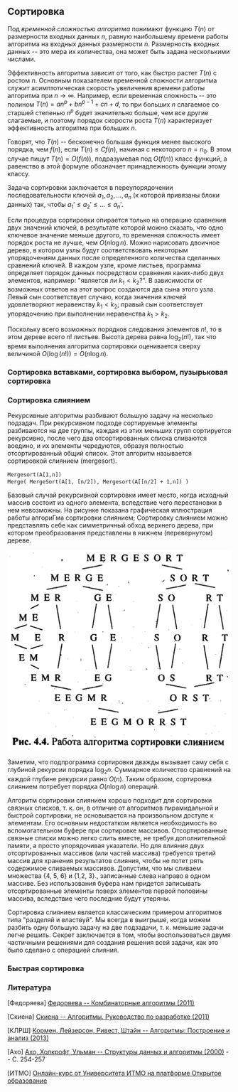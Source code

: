 ## Сортировка

Под *временной сложностью алгоритма* понимают функцию $T(n)$ от размерности входных данных $n$, равную наибольшему времени работы алгоритма на входных данных размерности $n$.
Размерность входных данных -- это мера их количества, она может быть задана несколькими числами.

Эффективность алгоритма зависит от того, как быстро растет $T(n)$ с ростом $n$. Основным показателем временной сложности алгоритма служит асимптотическая скорость увеличения времени работы алгоритма при $n \to \infty$. Например, если временная сложность -- это полином $T(n) = an^p + bn^{p-1} + cn + d$, то при больших $n$ слагаемое со старшей степенью $n^p$ будет значительно больше, чем все другие слагаемые, и поэтому порядок скорости роста $T(n)$ характеризует эффективность алгоритма при больших $n$.

Говорят, что $T(n)$ -- бесконечно большая функция менее высокого порядка, чем $f(n)$, если $T(n) \leq Cf(n)$, начиная с некоторого $n = n_0$. В этом случае пишут $T(n) = O(f(n))$, подразумевая под $O(f(n))$ класс функций, а равенство в этой формуле обозначает принадлежность функции этому классу.

Задача сортировки заключается в переупорядочении последовательности ключей $a_1, a_2, \ldots, a_n$ (к которой привязаны блоки данных)
так, чтобы $a_1' \leq a_2' \leq \ldots \leq a_n'$.

Если процедура сортировки опирается только на операцию сравнения двух значений ключей, в результате которой можно сказать, что одно ключевое
значение меньше другого, то временная сложность имеет порядок роста не лучше, чем $O(n\log n)$.
Можно нарисовать двоичное дерево, в котором узлы будут соответствовать некоторым упорядочениям данных после определенного количества
сделанных сравнений ключей. 
В каждом узле, кроме листьев, программа определяет порядок данных посредством сравнения каких-либо двух элементов, например:
"является ли $k_1 < k_2$?". В зависимости от возможных ответов на этот вопрос создаются два сына этого узла. Левый сын соответствует
случаю, когда значения ключей удовлетворяют неравенству $k_1 < k_2$; правый сын соответствует упорядочению при выполнении неравенства $k_1 > k_2$.

Поскольку всего возможных порядков следования элементов $n!$, то в этом дереве всего $n!$ листьев. Высота дерева равна $\log_2(n!)$, так что
время выполнения алгоритма сортировки оценивается сверху величиной $O(\log(n!)) = O(n\log n)$.

### Сортировка вставками, сортировка выбором, пузырьковая сортировка

### Сортировка слиянием

Рекурсивные алгоритмы разбивают большую задачу на несколько подзадач. При 
рекурсивном подходе сортируемые элементы разбиваются на две группы, каждая из этих 
меньших групп сортируется рекурсивно, после чего два отсортированных списка 
сливаются воедино, и их элементы чередуются, образуя полностью отсортированный 
общий список. Этот алгоритм называется сортировкой слиянием (mergesort). 

```
Mergesort(A[1,n]) 
Merge( MergeSort(A[1, [n/2]), Mergesort(A[[n/2] + 1,n]) ) 
```

Базовый случай рекурсивной сортировки имеет место, когда исходный массив состоит 
из одного элемента, вследствие чего перестановки в нем невозможны. На рисунке 
показана графическая иллюстрация работы алгориГма сортировки слиянием; Сортировку 
слиянием можно представлять себе как симметричный обход верхнего дерева, при 
котором преобразования представлены в нижнем (перевернутом) дереве. 

![Рис. 1](/images/algorithms/sorting/mergesort.png)

Заметим, что подпрограмма сортировки дважды вызывает саму себя с глубиной рекурсии порядка $\log_2 n$.
Суммарное количество сравнений на каждой глубине рекурсии равно $O(n)$. Таким образом, сортировка слиянием
потребует порядка $O(n\log n)$ операций.

Алгоритм сортировки слиянием хорошо подходит для сортировки связных списков, 
т. к. он, в отличие от алгоритмов пирамидальной и быстрой сортировки, не 
основывается на произвольном доступе к элементам. Его основным недостатком является 
необходимость во вспомогательном буфере при сортировке массивов. Отсортированные 
связные списки можно легко слить вместе, не требуя дополнительной памяти, а просто 
упорядочивая указатели. Но для влияния двух отсортированных массивов (или частей 
массива) требуется третий массив для хранения результатов слияния, чтобы не потет 
рять содержимое сливаемых массивов. Допустим, что мы сливаем множества {4, 5, 6} 
и {1,2, 3}., записанные слева направо в одном массиве. Без использования буфера нам 
придется записывать отсортированные элементы поверх элементов первой половины 
массива, вследствие чего последние будут утеряны.
 
Сортировка слиянием является классическим примером алгоритмов типа "разделяй и 
властвуй". Мы всегда в выигрыше, когда можем разбить одну большую задачу на две 
подзадачи, т. к. меньшие задачи легче решить. Секрет заключается в том, чтобы 
воспользоваться двумя частичными решениями для создания решения всей задачи, как это 
было сделано с операцией слияния. 


### Быстрая сортировка



### Литература

[Федоряева] [Федоряева -- Комбинаторные алгоритмы (2011)](https://disk.yandex.ru/i/DBgC07alC4gp9g)

[Скиена] [Скиена -- Алгоритмы. Руководство по разработке (2011)](https://disk.yandex.ru/i/OXMuS4pgrm5MBQ)

[КЛРШ] [Кормен, Лейзерсон, Ривест, Штайн -- Алгоритмы: Построение и анализ (2013)](https://disk.yandex.ru/i/3y3lloOX_yz3rA)

[Ахо] [Ахо, Хопкрофт, Ульман -- Структуры данных и алгоритмы (2000)](https://yadi.sk/i/S0l1uKNKi7r1Pg) -- С. 254-257

[ИТМО] [Онлайн-курс от Университета ИТМО на платформе Открытое образование](https://openedu.ru/course/ITMOUniversity/PADS/)
